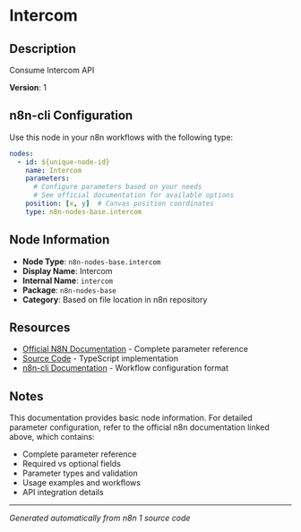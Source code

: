 # Intercom

## Description

Consume Intercom API

**Version**: 1

## n8n-cli Configuration

Use this node in your n8n workflows with the following type:

```yaml
nodes:
  - id: ${unique-node-id}
    name: Intercom
    parameters:
      # Configure parameters based on your needs
      # See official documentation for available options
    position: [x, y]  # Canvas position coordinates
    type: n8n-nodes-base.intercom
```

## Node Information

- **Node Type**: `n8n-nodes-base.intercom`
- **Display Name**: Intercom
- **Internal Name**: `intercom`
- **Package**: `n8n-nodes-base`
- **Category**: Based on file location in n8n repository

## Resources

- [Official N8N Documentation](https://docs.n8n.io/integrations/builtin/app-nodes/n8n-nodes-base.intercom/) - Complete parameter reference
- [Source Code](https://github.com/n8n-io/n8n/blob/master/packages/nodes-base/nodes/Intercom/Intercom.node.ts) - TypeScript implementation
- [n8n-cli Documentation](https://github.com/edenreich/n8n-cli) - Workflow configuration format

## Notes

This documentation provides basic node information. For detailed parameter configuration, 
refer to the official n8n documentation linked above, which contains:

- Complete parameter reference
- Required vs optional fields
- Parameter types and validation
- Usage examples and workflows
- API integration details

---
*Generated automatically from n8n 1 source code*
